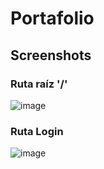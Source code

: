# Portafolio
## Screenshots
### Ruta raíz '/'
![image](https://github.com/brittanypallasco2003/proyect-portafolio/assets/117743650/6a9f02a4-f19e-4edd-8f40-99fd8739c6d7)
### Ruta Login
![image](https://github.com/brittanypallasco2003/proyect-portafolio/assets/117743650/cf25da48-0e8b-4107-8c7b-22b9f12887a3)
